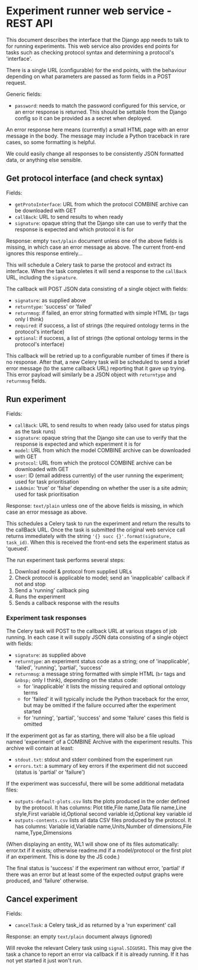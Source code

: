 # Experiment runner web service - REST API

This document describes the interface that the Django app needs to talk to for running experiments.
This web service also provides end points for tasks such as checking protocol syntax and determining a protocol's 'interface'.

There is a single URL (configurable) for the end points, with the behaviour depending on what parameters are passed as form fields in a POST request.

Generic fields:
* `password`: needs to match the password configured for this service, or an error response is returned.
  This should be settable from the Django config so it can be provided as a secret when deployed.

An error response here means (currently) a small HTML page with an error message in the body.
The message may include a Python traceback in rare cases, so some formatting is helpful.

We could easily change all responses to be consistently JSON formatted data, or anything else sensible.

## Get protocol interface (and check syntax)

Fields:
* `getProtoInterface`: URL from which the protocol COMBINE archive can be downloaded with GET
* `callBack`: URL to send results to when ready
* `signature`: opaque string that the Django site can use to verify that the response is expected and which protocol it is for

Response: empty `text/plain` document unless one of the above fields is missing, in which case an error message as above.
The current front-end ignores this response entirely...

This will schedule a Celery task to parse the protocol and extract its interface.
When the task completes it will send a response to the `callBack` URL, including the `signature`.

The callback will POST JSON data consisting of a single object with fields:
* `signature`: as supplied above
* `returntype`: 'success' or 'failed'
* `returnmsg`: if failed, an error string formatted with simple HTML (`br` tags only I think)
* `required`: if success, a list of strings (the required ontology terms in the protocol's interface)
* `optional`: if success, a list of strings (the optional ontology terms in the protocol's interface)

This callback will be retried up to a configurable number of times if there is no response.
After that, a new Celery task will be scheduled to send a brief error message (to the same callback URL) reporting that it gave up trying.
This error payload will similarly be a JSON object with `returntype` and `returnmsg` fields.

## Run experiment

Fields:
* `callBack`: URL to send results to when ready (also used for status pings as the task runs)
* `signature`: opaque string that the Django site can use to verify that the response is expected and which experiment it is for
* `model`: URL from which the model COMBINE archive can be downloaded with GET
* `protocol`: URL from which the protocol COMBINE archive can be downloaded with GET
* `user`: ID (email address currently) of the user running the experiment; used for task prioritisation
* `isAdmin`: 'true' or 'false' depending on whether the user is a site admin; used for task prioritisation

Response: `text/plain` unless one of the above fields is missing, in which case an error message as above.

This schedules a Celery task to run the experiment and return the results to the callBack URL.
Once the task is submitted the original web service call returns immediately with the string `'{} succ {}'.format(signature, task_id)`.
When this is received the front-end sets the experiment status as 'queued'.

The run experiment task performs several steps:
1. Download model & protocol from supplied URLs
2. Check protocol is applicable to model; send an 'inapplicable' callback if not and stop
3. Send a 'running' callback ping
4. Runs the experiment
5. Sends a callback response with the results

### Experiment task responses

The Celery task will POST to the callback URL at various stages of job running.
In each case it will supply JSON data consisting of a single object with fields:
* `signature`: as supplied above
* `returntype`: an experiment status code as a string;
  one of 'inapplicable', 'failed', 'running', 'partial', 'success'
* `returnmsg`: a message string formatted with simple HTML (`br` tags and `&nbsp;` only I think),
  depending on the status code:
    - for 'inapplicable' it lists the missing required and optional ontology terms
    - for 'failed' it will typically include the Python traceback for the error, but may be omitted
      if the failure occurred after the experiment started
    - for 'running', 'partial', 'success' and some 'failure' cases this field is omitted

If the experiment got as far as starting, there will also be a file upload named 'experiment' of a COMBINE Archive with the experiment results.
This archive will contain at least:
* `stdout.txt`: stdout and stderr combined from the experiment run
* `errors.txt`: a summary of key errors if the experiment did not succeed (status is 'partial' or 'failure')

If the experiment was successful, there will be some additional metadata files:
* `outputs-default-plots.csv` lists the plots produced in the order defined by the protocol.
  It has columns: Plot title,File name,Data file name,Line style,First variable id,Optional second variable id,Optional key variable id
* `outputs-contents.csv` lists all data CSV files produced by the protocol.
  It has columns: Variable id,Variable name,Units,Number of dimensions,File name,Type,Dimensions

(When displaying an entity, WL1 will show one of its files automatically: error.txt if it exists; otherwise readme.md if a model/protocol or the first plot if an experiment. This is done by the JS code.)

The final status is 'success' if the experiment ran without error,
'partial' if there was an error but at least some of the expected output graphs were produced,
and 'failure' otherwise.

## Cancel experiment

Fields:
* `cancelTask`: a Celery task_id as returned by a 'run experiment' call

Response: an empty `text/plain` document always (ignored)

Will revoke the relevant Celery task using `signal.SIGUSR1`.
This may give the task a chance to report an error via callback if it is already running.
If it has not yet started it just won't run.
